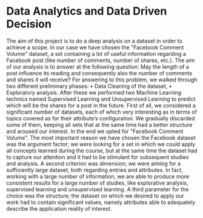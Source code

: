 # Data Analytics and Data Driven Decision

The aim of this project is to do a deep analysis on a dataset in order to achieve a scope. In our case we have chosen the "Facebook Comment Volume" dataset, a set containing a lot of useful information regarding a Facebook post (like number of comments, number of shares, etc.).
The aim of our analysis is to answer at the following question: May the length of a post influence its reading and consequently also the number of comments and shares it will receive?
For answering to this problem, we walked through two different preliminary phases:
• Data Cleaning of the dataset,
• Exploratory analysis.
After these we performed two Machine Learning technics named Supervised Learning and Unsupervised Learning to predict which will be the shares for a post in the future.
First of all, we considered a significant number of datasets, each of which very interesting as in terms of topics covered as for their attribute’s configuration. We gradually discarded some of them, keeping all sets that at the same time had a better structure and aroused our interest.
In the end we opted for "Facebook Comment Volume".
The most important reason we have chosen the Facebook dataset was the argument factor; we were looking for a set in which we could apply all concepts learned during the course, but at the same time the dataset had to capture our attention and it had to be stimulant for subsequent studies and analysis. A second criterion was dimension; we were aiming for a sufficiently large dataset, both regarding entries and attributes. In fact, working with a large number of information, we are able to produce more consistent results for a large number of studies, like explorative analysis, supervised learning and unsupervised learning. A third parameter for the choice was the structure; the dataset on which we desired to apply our work had to contain significant values, namely attributes able to adequately describe the application reality of interest.
